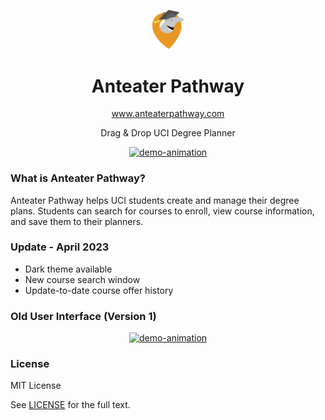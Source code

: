 <p align="center">
    <a href="https://anteaterpathway.com">
        <img alt="anteater-pathway-logo" src="nextjs-client/public/anteater-logo.svg" width="50" />
    </a>
</p>

<h1 align="center">Anteater Pathway</h1>

<p align="center">
    <a href="https://anteaterpathway.com">
        www.anteaterpathway.com
    </a>
</p>

<p align="center">Drag & Drop UCI Degree Planner</p>

<p align="center">
    <a href="https://anteaterpathway.com">
        <img alt="demo-animation" src="demo-version2.gif" width="795"/>
    </a>
</p>

### What is Anteater Pathway?

Anteater Pathway helps UCI students create and manage their degree plans. Students can search for courses to enroll, view course information, and save them to their planners.

### Update - April 2023

-  Dark theme available
-  New course search window
-  Update-to-date course offer history

### Old User Interface (Version 1)

<p align="center">
    <a href="https://anteaterpathway.com">
        <img alt="demo-animation" src="demo-version1.gif" width="795"/>
    </a>
</p>

### License

MIT License

See [LICENSE](/LICENSE) for the full text.
